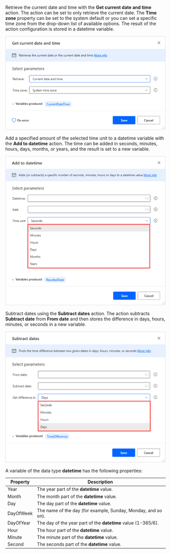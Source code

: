 Retrieve the current date and time with the **Get current date and time** action. The action can be set to only retrieve the current date. The **Time zone** property can be set to the system default or you can set a specific time zone from the drop-down list of available options. The result of the action configuration is stored in a datetime variable.

![Screenshot of the get current date and time action properties.](..\media\get-current-date-and-time-action-properties.png)

Add a specified amount of the selected time unit to a datetime variable with the **Add to datetime** action. The time can be added in seconds, minutes, hours, days, months, or years, and the result is set to a new variable.

![Screenshot of the add to datetime action properties.](..\media\add-to-datetime-action-properties.png)

Subtract dates using the **Subtract dates** action. The action subtracts **Subtract date** from **From date** and then stores the difference in days, hours, minutes, or seconds in a new variable.

![Screenshot of the subtract dates action properties.](..\media\subtract-dates-action-properties.png)

A variable of the data type **datetime** has the following properties:

|Property  |Description                                               |
|----------|----------------------------------------------------------|
|Year      |The year part of the **datetime** value.                      |
|Month     |The month part of the **datetime** value.                     |
|Day       |The day part of the **datetime** value.                       |
|DayOfWeek |The name of the day (for example, Sunday, Monday, and so on).    |
|DayOfYear |The day of the year part of the **datetime** value (1-365/6).  |
|Hour      |The hour part of the **datetime** value.                      |
|Minute    |The minute part of the **datetime** value.                    |
|Second    |The seconds part of the **datetime** value.                   |

